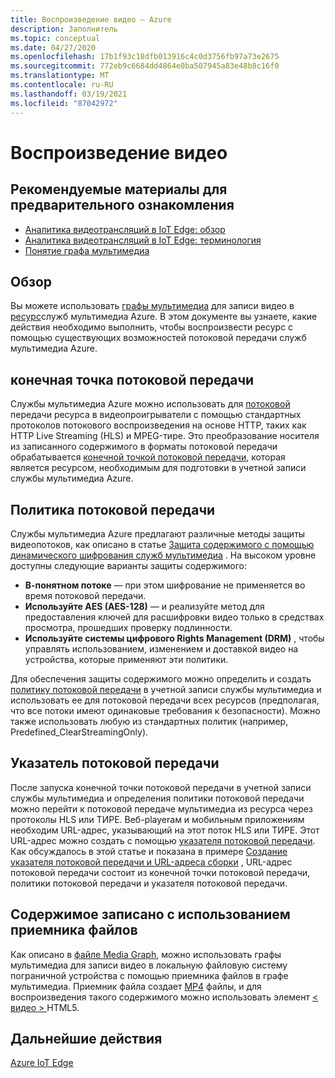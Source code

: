 ```yaml
---
title: Воспроизведение видео — Azure
description: Заполнитель
ms.topic: conceptual
ms.date: 04/27/2020
ms.openlocfilehash: 17b1f93c18dfb013916c4c0d3756fb97a73e2675
ms.sourcegitcommit: 772eb9c6684dd4864e0ba507945a83e48b8c16f0
ms.translationtype: MT
ms.contentlocale: ru-RU
ms.lasthandoff: 03/19/2021
ms.locfileid: "87042972"
---
```

# <a name="video-playback"></a>Воспроизведение видео 

## <a name="suggested-pre-reading"></a>Рекомендуемые материалы для предварительного ознакомления 

* [Аналитика видеотрансляций в IoT Edge: обзор](overview.md)
* [Аналитика видеотрансляций в IoT Edge: терминология](terminology.md)
* [Понятие графа мультимедиа](media-graph-concept.md)

## <a name="overview"></a>Обзор  

Вы можете использовать [графы мультимедиа](media-graph-concept.md) для записи видео в [ресурс](terminology.md#asset)служб мультимедиа Azure. В этом документе вы узнаете, какие действия необходимо выполнить, чтобы воспроизвести ресурс с помощью существующих возможностей потоковой передачи служб мультимедиа Azure.

## <a name="streaming-endpoint"></a>конечная точка потоковой передачи 

Службы мультимедиа Azure можно использовать для [потоковой](terminology.md#streaming) передачи ресурса в видеопроигрыватели с помощью стандартных протоколов потокового воспроизведения на основе HTTP, таких как HTTP Live Streaming (HLS) и MPEG-тире. Это преобразование носителя из записанного содержимого в форматы потоковой передачи обрабатывается [конечной точкой потоковой передачи](../latest/streaming-endpoint-concept.md), которая является ресурсом, необходимым для подготовки в учетной записи службы мультимедиа Azure.

## <a name="streaming-policy"></a>Политика потоковой передачи 

Службы мультимедиа Azure предлагают различные методы защиты видеопотоков, как описано в статье [Защита содержимого с помощью динамического шифрования служб мультимедиа](../latest/content-protection-overview.md) . На высоком уровне доступны следующие варианты защиты содержимого:

* **В-понятном потоке** — при этом шифрование не применяется во время потоковой передачи.
* **Используйте AES (AES-128)** — и реализуйте метод для предоставления ключей для расшифровки видео только в средствах просмотра, прошедших проверку подлинности.
* **Используйте системы цифрового Rights Management (DRM)** , чтобы управлять использованием, изменением и доставкой видео на устройства, которые применяют эти политики.

Для обеспечения защиты содержимого можно определить и создать [политику потоковой передачи](../latest/streaming-policy-concept.md) в учетной записи службы мультимедиа и использовать ее для потоковой передачи всех ресурсов (предполагая, что все потоки имеют одинаковые требования к безопасности). Можно также использовать любую из стандартных политик (например, Predefined_ClearStreamingOnly).

## <a name="streaming-locator"></a>Указатель потоковой передачи  

После запуска конечной точки потоковой передачи в учетной записи службы мультимедиа и определения политики потоковой передачи можно перейти к потоковой передаче мультимедиа из ресурса через протоколы HLS или ТИРЕ. Веб-playerам и мобильным приложениям необходим URL-адрес, указывающий на этот поток HLS или ТИРЕ. Этот URL-адрес можно создать с помощью [указателя потоковой передачи](../latest/streaming-locators-concept.md). Как обсуждалось в этой статье и показана в примере [Создание указателя потоковой передачи и URL-адреса сборки](../latest/create-streaming-locator-build-url.md) , URL-адрес потоковой передачи состоит из конечной точки потоковой передачи, политики потоковой передачи и указателя потоковой передачи.

## <a name="content-recorded-using-file-sink"></a>Содержимое записано с использованием приемника файлов  

Как описано в [файле Media Graph](media-graph-concept.md#file-sink), можно использовать графы мультимедиа для записи видео в локальную файловую систему пограничной устройства с помощью приемника файлов в графе мультимедиа. Приемник файла создает [MP4](https://developer.mozilla.org/docs/Web/Media/Formats/Containers#MP4) файлы, и для воспроизведения такого содержимого можно использовать элемент [ &lt; видео &gt; ](https://developer.mozilla.org/docs/Web/HTML/Element/video) HTML5. 

## <a name="next-steps"></a>Дальнейшие действия

[Azure IoT Edge](../../iot-edge/index.yml)
<!--
## Next steps

[Playback recording](playback-recording-how-to.md)
-->
